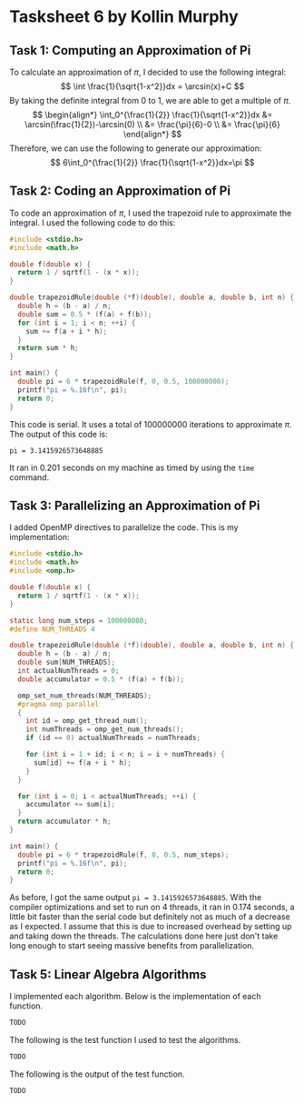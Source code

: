 # Tasksheet 6 by Kollin Murphy

## Task 1: Computing an Approximation of Pi

To calculate an approximation of $\pi$, I decided to use the following integral:
$$
\int \frac{1}{\sqrt{1-x^2}}dx = \arcsin(x)+C
$$
 By taking the definite integral from $0$ to $1$, we are able to get a multiple of $\pi$.
$$
\begin{align*}
\int_0^{\frac{1}{2}} \frac{1}{\sqrt{1-x^2}}dx &= \arcsin(\frac{1}{2})-\arcsin(0) \\
&= \frac{\pi}{6}-0 \\
&= \frac{\pi}{6}
\end{align*}
$$
Therefore, we can use the following to generate our approximation:
$$
6\int_0^{\frac{1}{2}} \frac{1}{\sqrt{1-x^2}}dx=\pi
$$

## Task 2: Coding an Approximation of Pi

To code an approximation of $\pi$, I used the trapezoid rule to approximate the integral. I used the following code to do this:

```c
#include <stdio.h>
#include <math.h>

double f(double x) {
  return 1 / sqrtf(1 - (x * x));
}

double trapezoidRule(double (*f)(double), double a, double b, int n) {
  double h = (b - a) / n;
  double sum = 0.5 * (f(a) + f(b));
  for (int i = 1; i < n; ++i) {
    sum += f(a + i * h);
  }
  return sum * h;
}

int main() {
  double pi = 6 * trapezoidRule(f, 0, 0.5, 100000000);
  printf("pi = %.16f\n", pi);
  return 0;
}
```

This code is serial. It uses a total of $100000000$ iterations to approximate $\pi$. The output of this code is:

```
pi = 3.1415926573648885
```

It ran in $0.201$ seconds on my machine as timed by using the `time` command.

## Task 3: Parallelizing an Approximation of Pi

I added OpenMP directives to parallelize the code. This is my implementation:

```c
#include <stdio.h>
#include <math.h>
#include <omp.h>

double f(double x) {
  return 1 / sqrtf(1 - (x * x));
}

static long num_steps = 100000000;
#define NUM_THREADS 4

double trapezoidRule(double (*f)(double), double a, double b, int n) {
  double h = (b - a) / n;
  double sum[NUM_THREADS];
  int actualNumThreads = 0;
  double accumulator = 0.5 * (f(a) + f(b));

  omp_set_num_threads(NUM_THREADS);
  #pragma omp parallel
  {
    int id = omp_get_thread_num();
    int numThreads = omp_get_num_threads();
    if (id == 0) actualNumThreads = numThreads;

    for (int i = 1 + id; i < n; i = i + numThreads) {
      sum[id] += f(a + i * h);
    }
  }

  for (int i = 0; i < actualNumThreads; ++i) {
    accumulator += sum[i];
  }
  return accumulator * h;
}

int main() {
  double pi = 6 * trapezoidRule(f, 0, 0.5, num_steps);
  printf("pi = %.16f\n", pi);
  return 0;
}
```

As before, I got the same output `pi = 3.1415926573648885`. With the compiler optimizations and set to run on 4 threads, it ran in $0.174$ seconds, a little bit faster than the serial code but definitely not as much of a decrease as I expected. I assume that this is due to increased overhead by setting up and taking down the threads. The calculations done here just don't take long enough to start seeing massive benefits from parallelization.

## Task 5: Linear Algebra Algorithms

I implemented each algorithm. Below is the implementation of each function.

```python
TODO
```

The following is the test function I used to test the algorithms.

```python
TODO
```

The following is the output of the test function.

```
TODO
```
